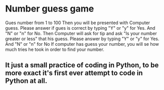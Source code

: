 # Number guess game 
Gues number from 1 to 100
Then you will be presented with Computer guess.
Please answer if gues is correct by typing "Y" or "y" for Yes. And "N" or "n" for No.
Then Computer will ask for  tip and ask "Is your number greater or less" that his guess.
Please answer by typing "Y" or "y" for Yes. And "N" or "n" for No
If computer has guess your number, you will se how much tries he took in order to find your number.

## It just a small practice of coding in Python, to be more exact it's first ever attempt to code in Python at all.
